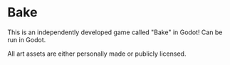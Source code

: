 # Bake

This is an independently developed game called "Bake" in Godot! Can be run in Godot.

All art assets are either personally made or publicly licensed. 
